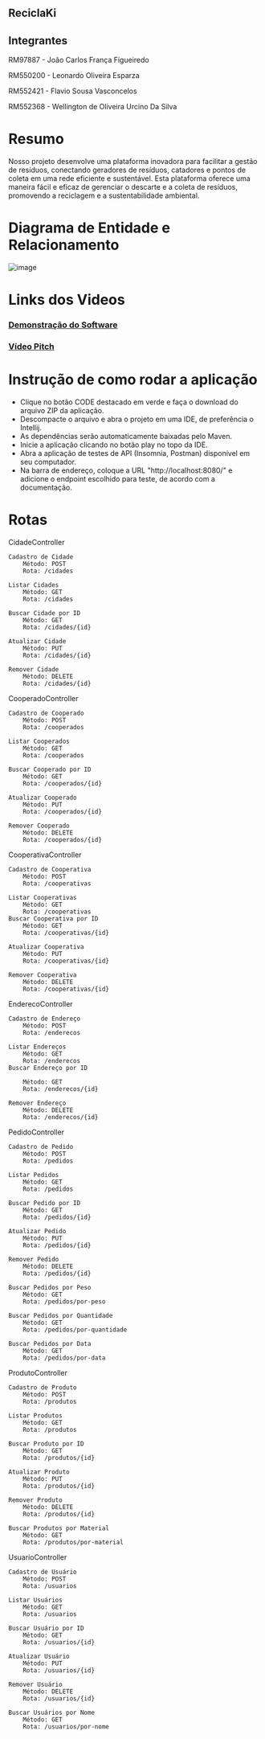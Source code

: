 ## ReciclaKi

## Integrantes 

RM97887 - João Carlos França Figueiredo 

RM550200 - Leonardo Oliveira Esparza 

RM552421 - Flavio Sousa Vasconcelos 

RM552368 - Wellington de Oliveira Urcino Da Silva 

# Resumo
Nosso projeto desenvolve uma plataforma inovadora para facilitar a gestão de resíduos, conectando geradores de resíduos, catadores e pontos de coleta em uma rede eficiente e sustentável. Esta plataforma oferece uma maneira fácil e eficaz de gerenciar o descarte e a coleta de resíduos, promovendo a reciclagem e a sustentabilidade ambiental.

# Diagrama de Entidade e Relacionamento

![image](https://github.com/EsparzaPhoenix/GS-2024-ReciclaKi/assets/92988596/f747d4ec-7be1-41b7-ab9f-d8ce9e2baa81)


# Links dos Videos

### [Demonstração do Software](https://youtu.be/MxYeN_fcdho?si=oYneT0ZE9z2Y-s3N)

### [Vídeo Pitch](https://youtu.be/P3jglTtu3WU?si=lk3ihqUPG8avGlL1)


# Instrução de como rodar a aplicação
*    Clique no botão CODE destacado em verde e faça o download do arquivo ZIP da aplicação.
*    Descompacte o arquivo e abra o projeto em uma IDE, de preferência o Intellij.
*    As dependências serão automaticamente baixadas pelo Maven.
*    Inicie a aplicação clicando no botão play no topo da IDE.
*    Abra a aplicação de testes de API (Insomnia, Postman) disponível em seu computador.
*    Na barra de endereço, coloque a URL "http://localhost:8080/" e adicione o endpoint escolhido para teste, de acordo com a documentação.

# Rotas

CidadeController

    Cadastro de Cidade
        Método: POST
        Rota: /cidades
        
    Listar Cidades
        Método: GET
        Rota: /cidades
        
    Buscar Cidade por ID
        Método: GET
        Rota: /cidades/{id}
        
    Atualizar Cidade
        Método: PUT
        Rota: /cidades/{id}
        
    Remover Cidade
        Método: DELETE
        Rota: /cidades/{id}

CooperadoController

    Cadastro de Cooperado
        Método: POST
        Rota: /cooperados
        
    Listar Cooperados
        Método: GET
        Rota: /cooperados
        
    Buscar Cooperado por ID
        Método: GET
        Rota: /cooperados/{id}
        
    Atualizar Cooperado
        Método: PUT
        Rota: /cooperados/{id}
        
    Remover Cooperado
        Método: DELETE
        Rota: /cooperados/{id}

CooperativaController

    Cadastro de Cooperativa
        Método: POST
        Rota: /cooperativas
        
    Listar Cooperativas
        Método: GET
        Rota: /cooperativas
    Buscar Cooperativa por ID
        Método: GET
        Rota: /cooperativas/{id}
        
    Atualizar Cooperativa
        Método: PUT
        Rota: /cooperativas/{id}
        
    Remover Cooperativa
        Método: DELETE
        Rota: /cooperativas/{id}

EnderecoController

    Cadastro de Endereço
        Método: POST
        Rota: /enderecos
        
    Listar Endereços
        Método: GET
        Rota: /enderecos
    Buscar Endereço por ID
    
        Método: GET
        Rota: /enderecos/{id}
        
    Remover Endereço
        Método: DELETE
        Rota: /enderecos/{id}

PedidoController

    Cadastro de Pedido
        Método: POST
        Rota: /pedidos
        
    Listar Pedidos
        Método: GET
        Rota: /pedidos
        
    Buscar Pedido por ID
        Método: GET
        Rota: /pedidos/{id}
        
    Atualizar Pedido
        Método: PUT
        Rota: /pedidos/{id}
        
    Remover Pedido
        Método: DELETE
        Rota: /pedidos/{id}
        
    Buscar Pedidos por Peso
        Método: GET
        Rota: /pedidos/por-peso
        
    Buscar Pedidos por Quantidade
        Método: GET
        Rota: /pedidos/por-quantidade
        
    Buscar Pedidos por Data
        Método: GET
        Rota: /pedidos/por-data

ProdutoController

    Cadastro de Produto
        Método: POST
        Rota: /produtos
        
    Listar Produtos
        Método: GET
        Rota: /produtos
        
    Buscar Produto por ID
        Método: GET
        Rota: /produtos/{id}
        
    Atualizar Produto
        Método: PUT
        Rota: /produtos/{id}
        
    Remover Produto
        Método: DELETE
        Rota: /produtos/{id}
        
    Buscar Produtos por Material
        Método: GET
        Rota: /produtos/por-material

UsuarioController

    Cadastro de Usuário
        Método: POST
        Rota: /usuarios
        
    Listar Usuários
        Método: GET
        Rota: /usuarios
        
    Buscar Usuário por ID
        Método: GET
        Rota: /usuarios/{id}
        
    Atualizar Usuário
        Método: PUT
        Rota: /usuarios/{id}
        
    Remover Usuário
        Método: DELETE
        Rota: /usuarios/{id}
        
    Buscar Usuários por Nome
        Método: GET
        Rota: /usuarios/por-nome
